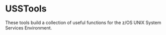 # USSTools
These tools build a collection of useful functions for the z/OS UNIX System Services Environment.
